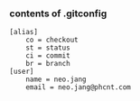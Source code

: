 ### contents of .gitconfig
```
[alias]
	co = checkout
	st = status
	ci = commit
	br = branch
[user]
	name = neo.jang
	email = neo.jang@phcnt.com
```
